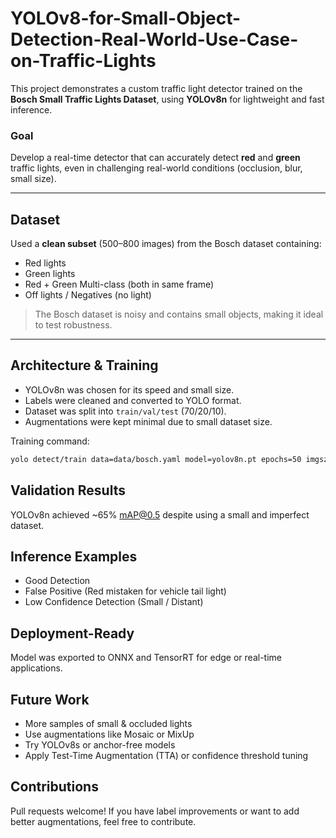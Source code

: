 # YOLOv8-for-Small-Object-Detection-Real-World-Use-Case-on-Traffic-Lights


This project demonstrates a custom traffic light detector trained on the **Bosch Small Traffic Lights Dataset**, using **YOLOv8n** for lightweight and fast inference.

### Goal

Develop a real-time detector that can accurately detect **red** and **green** traffic lights, even in challenging real-world conditions (occlusion, blur, small size).

---

## Dataset

Used a **clean subset** (500–800 images) from the Bosch dataset containing:
- Red lights
- Green lights
- Red + Green Multi-class (both in same frame)
- Off lights / Negatives (no light)

> The Bosch dataset is noisy and contains small objects, making it ideal to test robustness.

---

##  Architecture & Training

- YOLOv8n was chosen for its speed and small size.
- Labels were cleaned and converted to YOLO format.
- Dataset was split into `train/val/test` (70/20/10).
- Augmentations were kept minimal due to small dataset size.

Training command:
```bash
yolo detect/train data=data/bosch.yaml model=yolov8n.pt epochs=50 imgsz=640
```
## Validation Results

YOLOv8n achieved ~65% mAP@0.5 despite using a small and imperfect dataset.

## Inference Examples

- Good Detection
- False Positive (Red mistaken for vehicle tail light)
- Low Confidence Detection (Small / Distant)

## Deployment-Ready

Model was exported to ONNX and TensorRT for edge or real-time applications.

## Future Work

- More samples of small & occluded lights
- Use augmentations like Mosaic or MixUp
- Try YOLOv8s or anchor-free models
- Apply Test-Time Augmentation (TTA) or confidence threshold tuning

## Contributions

Pull requests welcome! If you have label improvements or want to add better augmentations, feel free to contribute.
